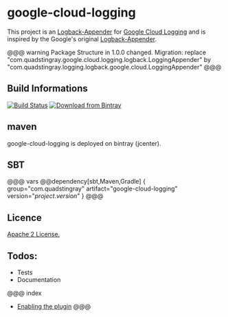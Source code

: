 # google-cloud-logging
This project is an [Logback-Appender](https://logback.qos.ch/) for [Google Cloud Logging](https://cloud.google.com/logging/docs) and is inspired by the Google's original [Logback-Appender](https://github.com/GoogleCloudPlatform/java-docs-samples/tree/master/logging/logback).

@@@ warning
Package Structure in 1.0.0 changed.
Migration: replace "com.quadstingray.google.cloud.logging.logback.LoggingAppender" by "com.quadstingray.logging.logback.google.cloud.LoggingAppender"
@@@

## Build Informations
[![Build Status](https://travis-ci.org/QuadStingray/google-cloud-logging.svg?branch=master)](https://travis-ci.org/QuadStingray/google-cloud-logging)
[ ![Download from Bintray](https://api.bintray.com/packages/quadstingray/maven/google-cloud-logging/images/download.svg) ](https://bintray.com/quadstingray/maven/google-cloud-logging/_latestVersion)

## maven
google-cloud-logging is deployed on bintray (jcenter).

## SBT
@@@ vars
@@dependency[sbt,Maven,Gradle] {
  group="com.quadstingray"
  artifact="google-cloud-logging"
  version="$project.version$"
}
@@@

## Licence
[Apache 2 License.](https://github.com/QuadStingray/google-cloud-logging/blob/master/LICENSE)

## Todos:
- Tests
- Documentation

@@@ index
* [Enabling the plugin](samples/index.md)
@@@